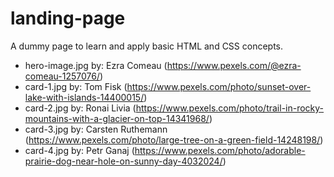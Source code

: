 # landing-page
A dummy page to learn and apply basic HTML and CSS concepts.

- hero-image.jpg by: Ezra Comeau (https://www.pexels.com/@ezra-comeau-1257076/)
- card-1.jpg by: Tom Fisk (https://www.pexels.com/photo/sunset-over-lake-with-islands-14400015/)
- card-2.jpg by: Ronai Livia (https://www.pexels.com/photo/trail-in-rocky-mountains-with-a-glacier-on-top-14341968/)
- card-3.jpg by: Carsten Ruthemann (https://www.pexels.com/photo/large-tree-on-a-green-field-14248198/)
- card-4.jpg by: Petr Ganaj (https://www.pexels.com/photo/adorable-prairie-dog-near-hole-on-sunny-day-4032024/)